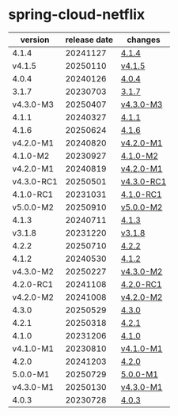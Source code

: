 # spring-cloud-netflix	


|version|release date|changes|
|---|---|---|
|4.1.4|20241127|[4.1.4](./4.1.4-20241127.md)|
|v4.1.5|20250110|[v4.1.5](./v4.1.5-20250110.md)|
|4.0.4|20240126|[4.0.4](./4.0.4-20240126.md)|
|3.1.7|20230703|[3.1.7](./3.1.7-20230703.md)|
|v4.3.0-M3|20250407|[v4.3.0-M3](./v4.3.0-M3-20250407.md)|
|4.1.1|20240327|[4.1.1](./4.1.1-20240327.md)|
|4.1.6|20250624|[4.1.6](./4.1.6-20250624.md)|
|v4.2.0-M1|20240820|[v4.2.0-M1](./v4.2.0-M1-20240820.md)|
|4.1.0-M2|20230927|[4.1.0-M2](./4.1.0-M2-20230927.md)|
|v4.2.0-M1|20240819|[v4.2.0-M1](./v4.2.0-M1-20240819.md)|
|v4.3.0-RC1|20250501|[v4.3.0-RC1](./v4.3.0-RC1-20250501.md)|
|4.1.0-RC1|20231031|[4.1.0-RC1](./4.1.0-RC1-20231031.md)|
|v5.0.0-M2|20250910|[v5.0.0-M2](./v5.0.0-M2-20250910.md)|
|4.1.3|20240711|[4.1.3](./4.1.3-20240711.md)|
|v3.1.8|20231220|[v3.1.8](./v3.1.8-20231220.md)|
|4.2.2|20250710|[4.2.2](./4.2.2-20250710.md)|
|4.1.2|20240530|[4.1.2](./4.1.2-20240530.md)|
|v4.3.0-M2|20250227|[v4.3.0-M2](./v4.3.0-M2-20250227.md)|
|4.2.0-RC1|20241108|[4.2.0-RC1](./4.2.0-RC1-20241108.md)|
|v4.2.0-M2|20241008|[v4.2.0-M2](./v4.2.0-M2-20241008.md)|
|4.3.0|20250529|[4.3.0](./4.3.0-20250529.md)|
|4.2.1|20250318|[4.2.1](./4.2.1-20250318.md)|
|4.1.0|20231206|[4.1.0](./4.1.0-20231206.md)|
|v4.1.0-M1|20230810|[v4.1.0-M1](./v4.1.0-M1-20230810.md)|
|4.2.0|20241203|[4.2.0](./4.2.0-20241203.md)|
|5.0.0-M1|20250729|[5.0.0-M1](./5.0.0-M1-20250729.md)|
|v4.3.0-M1|20250130|[v4.3.0-M1](./v4.3.0-M1-20250130.md)|
|4.0.3|20230728|[4.0.3](./4.0.3-20230728.md)|
